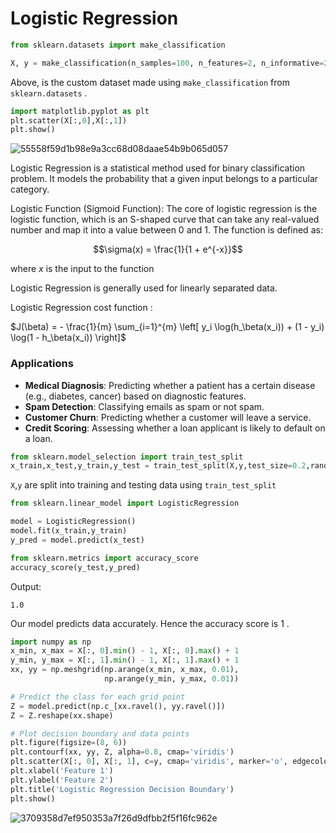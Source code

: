 # Logistic Regression


``` python
from sklearn.datasets import make_classification

X, y = make_classification(n_samples=100, n_features=2, n_informative=2, n_redundant=0, n_clusters_per_class=1, random_state=42)
```
Above, is the custom dataset made using `make_classification` from
`sklearn.datasets` .

``` python
import matplotlib.pyplot as plt
plt.scatter(X[:,0],X[:,1])
plt.show()
```
![55558f59d1b98e9a3cc68d08daae54b9b065d057](https://github.com/AmrutaJayanti/codeharborhub/assets/142327526/84578011-0887-43da-b972-9e6f04ae505e)



Logistic Regression is a statistical method used for binary
classification problem. It models the probability that a given input
belongs to a particular category.

Logistic Function (Sigmoid Function): The core of logistic regression is
the logistic function, which is an S-shaped curve that can take any
real-valued number and map it into a value between 0 and 1. The function
is defined as:

$$\sigma(x) = \frac{1}{1 + e^{-x}}$$

where $x$ is the input to the function

Logistic Regression is generally used for linearly separated data.

Logistic Regression cost function :

$J(\beta) = - \frac{1}{m} \sum_{i=1}^{m} \left[ y_i \log(h_\beta(x_i)) + (1 - y_i) \log(1 - h_\beta(x_i)) \right]$

### Applications

-   **Medical Diagnosis**: Predicting whether a patient has a certain
    disease (e.g., diabetes, cancer) based on diagnostic features.
-   **Spam Detection**: Classifying emails as spam or not spam.
-   **Customer Churn**: Predicting whether a customer will leave a
    service.
-   **Credit Scoring**: Assessing whether a loan applicant is likely to
    default on a loan.


``` python
from sklearn.model_selection import train_test_split
x_train,x_test,y_train,y_test = train_test_split(X,y,test_size=0.2,random_state=42)
```

`X`,`y` are split into training and testing data using `train_test_split`

``` python
from sklearn.linear_model import LogisticRegression

model = LogisticRegression()
model.fit(x_train,y_train)
y_pred = model.predict(x_test)

from sklearn.metrics import accuracy_score
accuracy_score(y_test,y_pred)

```
Output:
    
    1.0

Our model predicts data accurately. Hence the accuracy score is 1 .

``` python
import numpy as np
x_min, x_max = X[:, 0].min() - 1, X[:, 0].max() + 1
y_min, y_max = X[:, 1].min() - 1, X[:, 1].max() + 1
xx, yy = np.meshgrid(np.arange(x_min, x_max, 0.01),
                     np.arange(y_min, y_max, 0.01))

# Predict the class for each grid point
Z = model.predict(np.c_[xx.ravel(), yy.ravel()])
Z = Z.reshape(xx.shape)

# Plot decision boundary and data points
plt.figure(figsize=(8, 6))
plt.contourf(xx, yy, Z, alpha=0.8, cmap='viridis')
plt.scatter(X[:, 0], X[:, 1], c=y, cmap='viridis', marker='o', edgecolors='k')
plt.xlabel('Feature 1')
plt.ylabel('Feature 2')
plt.title('Logistic Regression Decision Boundary')
plt.show()
```

![3709358d7ef950353a7f26d9dfbb2f5f16fc962e](https://github.com/AmrutaJayanti/codeharborhub/assets/142327526/bd7361ac-b710-4975-8fb2-1ad4bf0ebe99)





